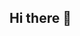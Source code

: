 ## Hi there 👋

<!--

**Here are some ideas to get you started:**

The Higher Ed DataHub publishes code for linking organizational and soci-economic data for thousands of US colleges and students. For more about this project and our team, visit highereddata.org.

We are building this plane as we fly it. As part of this approach, we have opted to publish much of our code and data while we are still working to make them more navigable and legible for visitors like you. If you have ideas or questions, please let us know by submitting an issue in any of our repositories.

-->
